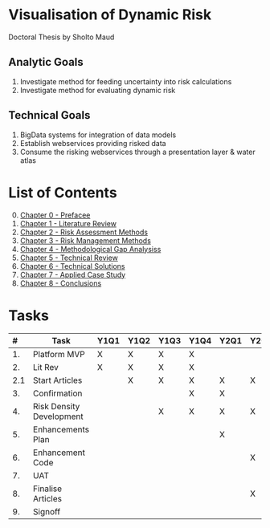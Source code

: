 # Visualisation of Dynamic Risk
Doctoral Thesis by Sholto Maud

## Analytic Goals
1. Investigate method for feeding uncertainty into risk calculations
2. Investigate method for evaluating dynamic risk

## Technical Goals
1. BigData systems for integration of data models
2. Establish webservices providing risked data 
3. Consume the risking webservices through a presentation layer & water atlas


# List of Contents

0. [Chapter 0 - Prefacee](chapter0.md)
1. [Chapter 1 - Literature Review](chapter1.md)
2. [Chapter 2 - Risk Assessment Methods](chapter2.md)
3. [Chapter 3 - Risk Management Methods](chapter3.md)
4. [Chapter 4 - Methodological Gap Analysiss](chapter4.md)
5. [Chapter 5 - Technical Review](chapter5.md)
6. [Chapter 6 - Technical Solutions](chapter6.md)
7. [Chapter 7 - Applied Case Study](chapter7.md)
8. [Chapter 8 - Conclusions](chapter8.md)

# Tasks

|#    |Task                      |Y1Q1 |Y1Q2 |Y1Q3 |Y1Q4 |Y2Q1 |Y2Q2 |Y2Q3 |Y2Q4 |Y3Q1 |Y3Q2 |Y3Q3 |Y3Q4 |
|:----|--------------------------|-----|-----|-----|-----|-----|-----|-----|-----|-----|-----|-----|-----|
|1.   | Platform MVP             |X    |X    |X    |X    |     |     |     |     |     |     |     |     |
|2.   | Lit Rev                  |X    |X    |X    |X    |     |     |     |     |     |     |     |     |
|2.1  | Start Articles           |     |X    |X    |X    |X    |X    |X    |X    |X    |X    |     |     |
|3.   | Confirmation             |     |     |     |X    |X    |     |     |     |     |     |     |     |
|4.   | Risk Density Development |     |     |X    |X    |X    |X    |X    |X    |X    |X    |     |     |
|5.   | Enhancements Plan        |     |     |     |     |X    |     |     |     |     |     |     |     |
|6.   | Enhancement Code         |     |     |     |     |     |X    |X    |X    |X    |X    |     |     |
|7.   | UAT                      |     |     |     |     |     |     |     |X    |X    |X    |     |     |
|8.   | Finalise Articles        |     |     |     |     |     |X    |X    |X    |X    |X    |X    |X    |
|9.   | Signoff                  |     |     |     |     |     |     |     |     |     |     |     |X    |



